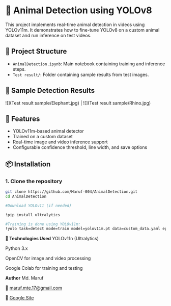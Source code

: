 # 🐾 Animal Detection using YOLOv8

This project implements real-time animal detection in videos using YOLOv11m. It demonstrates how to fine-tune YOLOv8 on a custom animal dataset and run inference on test videos.

## 📁 Project Structure

- `AnimalDetection.ipynb`: Main notebook containing training and inference steps.
- `Test result/`: Folder containing sample results from test images.
## 📸 Sample Detection Results

![](Test result sample/Elephant.jpg) | ![](Test result sample/Rhino.jpg) 


## 🚀 Features

- YOLOv11m-based animal detector
- Trained on a custom dataset
- Real-time image and video inference support
- Configurable confidence threshold, line width, and save options

## 📦 Installation

### 1. Clone the repository
```bash
git clone https://github.com/Maruf-004/AnimalDetection.git
cd AnimalDetection

#Download YOLOv11 (if needed)

!pip install ultralytics

#Training is done using YOLOv11m:
!yolo task=detect mode=train model=yolov11m.pt data=custom_data.yaml epochs=50 imgsz=640
```

**🔧 Technologies Used**
YOLOv11n (Ultralytics)

Python 3.x

OpenCV for image and video processing

Google Colab for training and testing

**Author**
Md. Maruf

📧 maruf.mte.17@gmail.com

🔗 [Google Site](https://sites.google.com/view/maruf004)
